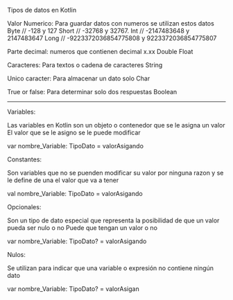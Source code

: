 Tipos de datos en Kotlin

Valor Numerico: Para guardar datos con numeros se utilizan estos datos
    Byte // -128 y 127
    Short //  -32768 y 32767.
    Int // -2147483648 y 2147483647
    Long // -9223372036854775808 y 9223372036854775807

Parte decimal: numeros que contienen decimal x.xx
    Double
    Float

Caracteres: Para textos o cadena de caracteres
    String

Unico caracter: Para almacenar un dato solo
    Char

True or false: Para determinar solo dos respuestas
    Boolean

----------------------------------------------------------------------------------------------------------------------------------------------------------------------------------------

Variables:

Las variables en Kotlin son un objeto o contenedor que se le asigna un valor
El valor que se le asigno se le puede modificar

var nombre_Variable: TipoDato = valorAsigando

Constantes: 

Son variables que no se puenden modificar su valor por ninguna razon 
y se le define de una el valor que va a tener

val nombre_Variable: TipoDato = valorAsigando

Opcionales:

Son un tipo de dato especial que representa la posibilidad de que un valor pueda ser nulo o no
Puede que tengan un valor o no

var nombre_Variable: TipoDato? = valorAsigando

Nulos:

Se utilizan para indicar que una variable o expresión no contiene ningún dato

var nombre_Variable: TipoDato? = valorAsigan
